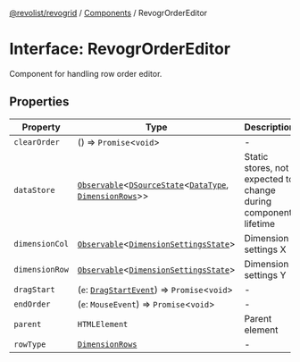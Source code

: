 [@revolist/revogrid](README.md) / [Components](Namespace.Components.md) / RevogrOrderEditor

# Interface: RevogrOrderEditor

Component for handling row order editor.

## Properties

| Property | Type | Description | Defined in |
| ------ | ------ | ------ | ------ |
| `clearOrder` | () => `Promise`\<`void`\> | - | [src/components.d.ts:517](https://github.com/revolist/revogrid/blob/834ef2bcc7d11d36bb9e66716a7f07087a633494/src/components.d.ts#L517) |
| `dataStore` | [`Observable`](TypeAlias.Observable.md)\<[`DSourceState`](TypeAlias.DSourceState.md)\<[`DataType`](TypeAlias.DataType.md), [`DimensionRows`](TypeAlias.DimensionRows.md)\>\> | Static stores, not expected to change during component lifetime | [src/components.d.ts:521](https://github.com/revolist/revogrid/blob/834ef2bcc7d11d36bb9e66716a7f07087a633494/src/components.d.ts#L521) |
| `dimensionCol` | [`Observable`](TypeAlias.Observable.md)\<[`DimensionSettingsState`](Interface.DimensionSettingsState.md)\> | Dimension settings X | [src/components.d.ts:525](https://github.com/revolist/revogrid/blob/834ef2bcc7d11d36bb9e66716a7f07087a633494/src/components.d.ts#L525) |
| `dimensionRow` | [`Observable`](TypeAlias.Observable.md)\<[`DimensionSettingsState`](Interface.DimensionSettingsState.md)\> | Dimension settings Y | [src/components.d.ts:529](https://github.com/revolist/revogrid/blob/834ef2bcc7d11d36bb9e66716a7f07087a633494/src/components.d.ts#L529) |
| `dragStart` | (`e`: [`DragStartEvent`](Interface.DragStartEvent.md)) => `Promise`\<`void`\> | - | [src/components.d.ts:530](https://github.com/revolist/revogrid/blob/834ef2bcc7d11d36bb9e66716a7f07087a633494/src/components.d.ts#L530) |
| `endOrder` | (`e`: `MouseEvent`) => `Promise`\<`void`\> | - | [src/components.d.ts:531](https://github.com/revolist/revogrid/blob/834ef2bcc7d11d36bb9e66716a7f07087a633494/src/components.d.ts#L531) |
| `parent` | `HTMLElement` | Parent element | [src/components.d.ts:535](https://github.com/revolist/revogrid/blob/834ef2bcc7d11d36bb9e66716a7f07087a633494/src/components.d.ts#L535) |
| `rowType` | [`DimensionRows`](TypeAlias.DimensionRows.md) | - | [src/components.d.ts:536](https://github.com/revolist/revogrid/blob/834ef2bcc7d11d36bb9e66716a7f07087a633494/src/components.d.ts#L536) |
